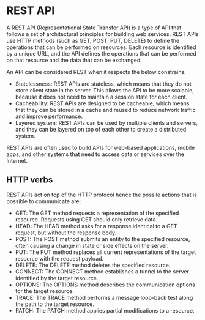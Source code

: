 # REST API

A REST API (Representational State Transfer API) is a type of API that follows 
a set of architectural principles for building web services. 
REST APIs use HTTP methods (such as GET, POST, PUT, DELETE) to define the operations 
that can be performed on resources. Each resource is 
identified by a unique URL, and the API defines the operations that can be performed on that resource and the data that can be exchanged.


An API can be considered REST when it respects the below constrains.

- Statelessness: REST APIs are stateless, which means that they do not store client state in the server. This allows the API to be more scalable, because it does not need to maintain a session state for each client. 
- Cacheability: REST APIs are designed to be cacheable, which means that they can be stored in a cache and reused to reduce network traffic and improve performance. 
- Layered system: REST APIs can be used by multiple clients and servers, and they can be layered on top of each other to create a distributed system. 

REST APIs are often used to build APIs for web-based applications, mobile apps, and other systems that need to access data or services over the Internet. 

## HTTP verbs

REST APIs act on top of the HTTP protocol hence the possile actions that is possible to communicate are:

- GET: The GET method requests a representation of the specified resource. Requests using GET should only retrieve data.
- HEAD: The HEAD method asks for a response identical to a GET request, but without the response body.
- POST: The POST method submits an entity to the specified resource, often causing a change in state or side effects on the server.
- PUT: The PUT method replaces all current representations of the target resource with the request payload.
- DELETE: The DELETE method deletes the specified resource.
- CONNECT: The CONNECT method establishes a tunnel to the server identified by the target resource.
- OPTIONS: The OPTIONS method describes the communication options for the target resource.
- TRACE: The TRACE method performs a message loop-back test along the path to the target resource.
- PATCH: The PATCH method applies partial modifications to a resource.

<!--  Script to show the footer   -->
<html>
<script
    src="https://code.jquery.com/jquery-3.3.1.js"
    integrity="sha256-2Kok7MbOyxpgUVvAk/HJ2jigOSYS2auK4Pfzbm7uH60="
    crossorigin="anonymous">
</script>
<script>
$(function(){
  $("#footer").load("../footers/footer.html");
});
</script>
<body>
<div id="footer"></div>
</body>
</html>
